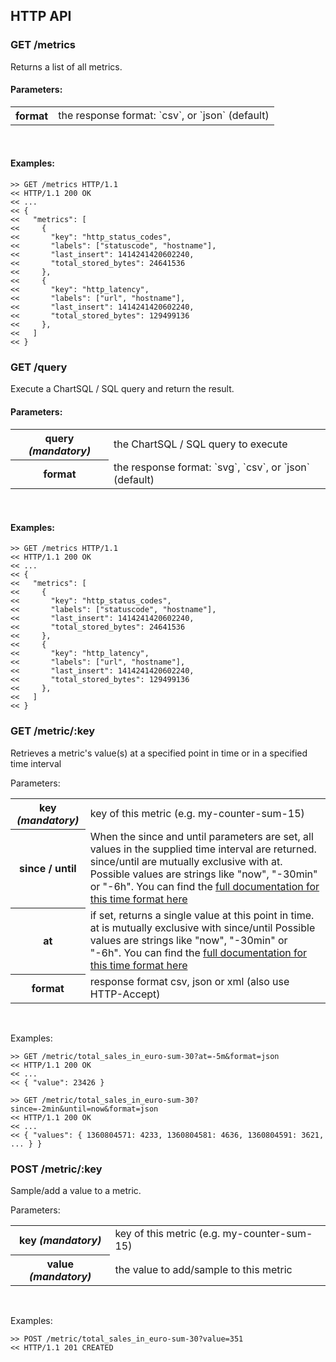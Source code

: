 HTTP API
--------

### GET /metrics

Returns a list of all metrics.

#### Parameters:

<table>
  <tr>
    <th>format</th>
    <td>
      the response format: `csv`, or `json` (default)
    </td>
  </tr>
</table>
<br />

#### Examples:

    >> GET /metrics HTTP/1.1
    << HTTP/1.1 200 OK
    << ...
    << {
    <<   "metrics": [
    <<     {
    <<       "key": "http_status_codes",
    <<       "labels": ["statuscode", "hostname"],
    <<       "last_insert": 1414241420602240,
    <<       "total_stored_bytes": 24641536
    <<     },
    <<     {
    <<       "key": "http_latency",
    <<       "labels": ["url", "hostname"],
    <<       "last_insert": 1414241420602240,
    <<       "total_stored_bytes": 129499136
    <<     },
    <<   ]
    << }


### GET /query

Execute a ChartSQL / SQL query and return the result.

#### Parameters:

<table>
  <tr>
    <th>query <i>(mandatory)</i></th>
    <td>
      the ChartSQL / SQL query to execute
    </td>
  </tr>
  <tr>
    <th>format</th>
    <td>
      the response format: `svg`, `csv`, or `json` (default)
    </td>
  </tr>
</table>
<br />

#### Examples:

    >> GET /metrics HTTP/1.1
    << HTTP/1.1 200 OK
    << ...
    << {
    <<   "metrics": [
    <<     {
    <<       "key": "http_status_codes",
    <<       "labels": ["statuscode", "hostname"],
    <<       "last_insert": 1414241420602240,
    <<       "total_stored_bytes": 24641536
    <<     },
    <<     {
    <<       "key": "http_latency",
    <<       "labels": ["url", "hostname"],
    <<       "last_insert": 1414241420602240,
    <<       "total_stored_bytes": 129499136
    <<     },
    <<   ]
    << }


### GET /metric/:key

Retrieves a metric's value(s) at a specified point in time or in a specified time interval

Parameters:

<table>
  <tr>
    <th>key <i>(mandatory)</i></th>
    <td>
      key of this metric (e.g. my-counter-sum-15)
    </td>
  </tr>
  <tr>
    <th>since / until</th>
    <td>
      When the since and until parameters are set, all values in the supplied time
      interval are returned.  since/until are mutually exclusive with at.
      Possible values are strings like "now", "-30min" or "-6h". You can find the <a href="/documentation/enterprise_api_reference"/>full documentation for this time format here</a>
    </td>
  </tr>
  <tr>
    <th>at</th>
    <td>
      if set, returns a single value at this point in time. at is mutually exclusive with since/until
      Possible values are strings like "now", "-30min" or "-6h". You can find the <a href="/documentation/enterprise_api_reference"/>full documentation for this time format here</a>
    </td>
  </tr>
  <tr>
    <th>format</th>
    <td>
      response format csv, json or xml (also use HTTP-Accept)
    </td>
  </tr>
</table>
<br />

Examples:

    >> GET /metric/total_sales_in_euro-sum-30?at=-5m&format=json
    << HTTP/1.1 200 OK
    << ...
    << { "value": 23426 }

    >> GET /metric/total_sales_in_euro-sum-30?since=-2min&until=now&format=json
    << HTTP/1.1 200 OK
    << ...
    << { "values": { 1360804571: 4233, 1360804581: 4636, 1360804591: 3621, ... } }


### POST /metric/:key

Sample/add a value to a metric.

Parameters:

<table>
  <tr>
    <th>key <i>(mandatory)</i></th>
    <td>
      key of this metric (e.g. my-counter-sum-15)
    </td>
  </tr>
  <tr>
    <th>value <i>(mandatory)</i></th>
    <td>
      the value to add/sample to this metric
    </td>
  </tr>
</table>
<br />

Examples:

    >> POST /metric/total_sales_in_euro-sum-30?value=351
    << HTTP/1.1 201 CREATED



